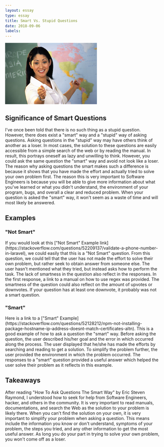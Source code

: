 ```yaml
---
layout: essay
type: essay
title: Smart Vs. Stupid Questions
date: 2018-09-06
labels:
---
```

<img class="ui medium right floated rounded image" src="../images/smartQuestion.jpg">
<h2>Significance of Smart Questions</h2>
I've once been told that there is no such thing as a stupid question. However, there does exist a "smart" way and a "stupid" way of asking questions. Asking questions in the "stupid" way may have others think of another as a loser. In most cases, the solution to these questions are easily accessible from a simple search of the web or by reading the manual. In result, this portrays oneself as lazy and unwilling to think. However, you could ask the same question the "smart" way and avoid not look like a loser. The reason why asking questions the smart makes such a difference is because it shows that you have made the effort and actually tried to solve your own problem first. The reason this is very important to Software Engineers is because you will be able to give more information about what you've learned or what you didn't understand, the environment of your program, bugs, and overall a clear and reduced problem. When your question is asked the "smart" way, it won't seem as a waste of time and will most likely be answered.

<h2>Examples</h2>
<h3>"Not Smart"</h3>
If you would look at this ["Not Smart" Example link](https://stackoverflow.com/questions/52209137/validate-a-phone-number-in-laravel), we could easily that this is a "Not Smart" question. From this question, we could tell that the user has not made the effort to solve their own problem, but rather seek to obtain answer from someone else. The user hasn't mentioned what they tried, but instead asks how to perform the task. The lack of smartness in the question also reflect in the responses. In the first response, a link to a manual on how to use regex was provided. The smartness of the question could also reflect on the amount of upvotes or downvotes. If your question has at least one downvote, it probably was not a smart question.

<h3>"Smart"</h3>
Here is a link to a ["Smart" Example](https://stackoverflow.com/questions/52128212/npm-not-installing-package-hostname-ip-address-doesnt-match-certificates-altn). This is a good example of how to ask a question the "smart" way. Before asking the question, the user described his/her goal and the error in which occurred along the process. The user displayed that he/she has made the efforts by searching and reading to get a solution. To simplify the problem further, the user provided the environment in which the problem occurred. The responses to a "smart" question provided a useful answer which helped the user solve their problem as it reflects in this example.

<h2>Takeaways</h2>
After reading "How To Ask Questions The Smart Way" by Eric Steven Raymond, I understood how to seek for help from Software Engineers, hacker, and others in the community. It is very important to read manuals, documentations, and search the Web as the solution to your problem is likely there. When you can't find the solution on your own, it is very important to simplify your problem when asking a question. This means include the information you know or don't understand, symptoms of your problem, the steps you tried, and any other information to get the most useful answer. As long you do your part in trying to solve your own problem, you won't come off as a loser.
